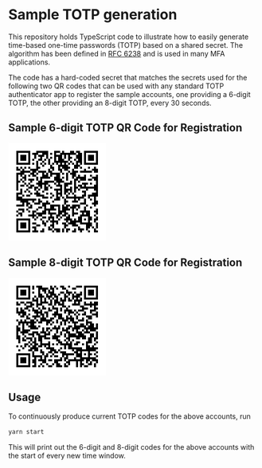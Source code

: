 # Sample TOTP generation

This repository holds TypeScript code to illustrate how to easily generate
time-based one-time passwords (TOTP) based on a shared secret. The algorithm has
been defined in [RFC 6238](https://datatracker.ietf.org/doc/html/rfc6238) and is
used in many MFA applications.

The code has a hard-coded secret that matches the secrets used for the following
two QR codes that can be used with any standard TOTP authenticator app to
register the sample accounts, one providing a 6-digit TOTP, the other providing
an 8-digit TOTP, every 30 seconds.

## Sample 6-digit TOTP QR Code for Registration

![6-digits TOTP](6-digits.png)

## Sample 8-digit TOTP QR Code for Registration

![8-digits TOTP](8-digits.png)

## Usage

To continuously produce current TOTP codes for the above accounts, run

```bash
yarn start
```

This will print out the 6-digit and 8-digit codes for the above accounts with
the start of every new time window.
